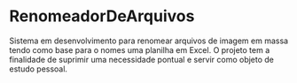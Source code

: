 # RenomeadorDeArquivos
Sistema em desenvolvimento para renomear arquivos de imagem em massa tendo como base para o nomes uma planilha em Excel.
O projeto tem a finalidade de suprimir uma necessidade pontual e servir como objeto de estudo pessoal.
